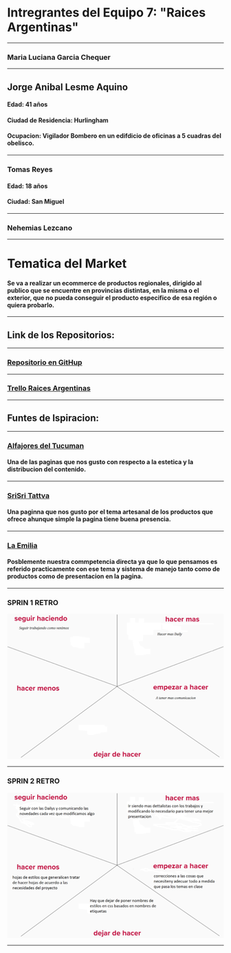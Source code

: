 # Intregrantes del Equipo 7: "Raices Argentinas"

***
### Maria Luciana Garcia Chequer

***
## Jorge Anibal Lesme Aquino 
#### Edad: 41 años 
#### Ciudad de Residencia: Hurlingham

#### Ocupacion: Vigilador Bombero en un edifdicio de oficinas a 5 cuadras del obelisco.
***

### Tomas Reyes

#### Edad: 18 años 
#### Ciudad: San Miguel
***
### Nehemias Lezcano
***

# Tematica del Market

#### Se va a realizar un ecommerce de productos regionales, dirigido al publico que se encuentre en provincias distintas, en la misma o el exterior, que no pueda conseguir el producto especifico de esa región o quiera probarlo.

***
## Link de los Repositorios:

***
### [Repositorio en GitHup](https://github.com/luche83/C21--grupo7--proyectofinal)

***
### [Trello Raices Argentinas](https://trello.com/b/fmmObyfj/proyecto-integrador)

***
## Funtes de Ispiracion:

***
### [Alfajores del Tucuman](https://alfajoresdeltucuman.com.ar/)


#### Una de las paginas que nos gusto con respecto a la estetica y la distribucion del contenido.

***
### [SriSri Tattva](https://www.srisritattva.com.ar/)

#### Una paginna que nos gusto por el tema artesanal de los productos que ofrece ahunque simple la pagina tiene buena presencia.

***
### [La Emilia](https://www.laemiliaregionales.com.ar/)

#### Posblemente nuestra commpetencia directa ya que lo que pensamos es referido practicamente con ese tema y sistema de manejo tanto como de productos como de presentacion en la pagina.

***

### SPRIN 1 RETRO

![Retroespectiva SPRIN 1](/mocks/Retro/Retrospectiva.png)

***

### SPRIN 2 RETRO

![Retroespectiva SPRIN 2](/mocks/Retro/SPRINT2RETRO.png)

***